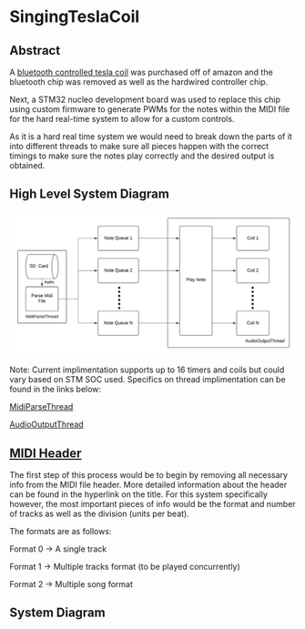 # SingingTeslaCoil

## Abstract 

A [bluetooth controlled tesla coil](https://www.amazon.com/Joytech-Bluetooth-Loudspeaker-Transmission-Experiment/dp/B08KDG6CFK/ref=sr_1_1?dib=eyJ2IjoiMSJ9.jcJKfVIxfNRr2NYpISjmYrbMUUJ3lBEZphMIlKq8sg6zjZEekDJb9W24SPRy5rwD8pWmO0Qw2kqsUxoXW3BbQ604sA6yZjjdyAPkIhQYs-folgYbeQcCFXR0aduB3LFU8Lyu0xs-FqMQB9cuBs8yC1oDPR6SXmdb0cqRl93jRVKuO8ZMPxTWok0gZpAM6pvj0Gbqf_QJNVKl38TiKO_3N8x9LfDNSLLnbwStXQUxuzE.3JayxM7fZaikcn5mz6IQdINlx1W8vY8ROc_Jz39axT8&dib_tag=se&keywords=singing%2Btesla%2Bcoil&qid=1729105038&sr=8-1) was purchased off of amazon and the bluetooth chip was removed as well as the hardwired controller chip. 

Next, a STM32 nucleo development board was used to replace this chip using custom firmware to generate PWMs for the notes within the MIDI file for the hard real-time system to  allow for a custom controls. 


As it is a hard real time system we would need to break down the parts of it into different threads to make sure all pieces happen with the correct timings to make sure the notes play correctly and the desired output is obtained.

## High Level System Diagram

![System Diagram](images/System_Diagram_Tesla_Coil_Array.jpeg)

Note: Current implimentation supports up to 16 timers and coils but could vary based on STM SOC used. Specifics on thread implimentation can be found in the links below:

[MidiParseThread](Documentation/MidiParseThread.md)

[AudioOutputThread](Documentation/AudioOutputhread.md)


## [MIDI Header](https://ccrma.stanford.edu/~craig/14q/midifile/MidiFileFormat.html)
The first step of this process would be to begin by removing all necessary info from the MIDI file header. More detailed information about the header can be found in the hyperlink on the title. For this system specifically however, the most important pieces of info would be the format and number of tracks as well as the division (units per beat).

The formats are as follows:

Format 0 -> A single track

Format 1 -> Multiple tracks format (to be played concurrently)

Format 2 -> Multiple song format

## System Diagram 

